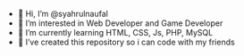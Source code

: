 - 👋 Hi, I’m @syahrulnaufal
- 👀 I’m interested in Web Developer and Game Developer
- 🌱 I’m currently learning HTML, CSS, Js, PHP, MySQL
- 💞️ I’ve created this repository so i can code with my friends


